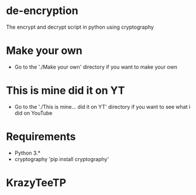 # de-encryption
The encrypt and decrypt script in python using cryptography

# Make your own
- Go to the './Make your own' directory if you want to make your own

# This is mine did it on YT
- Go to the './This is mine... did it on YT' directory if you want to see what i did on YouTube

# Requirements
- Python 3.*
- cryptography 'pip install cryptography'

# KrazyTeeTP
